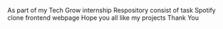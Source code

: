As part of my Tech Grow internship 
Respository consist of  task
Spotify clone frontend webpage
   Hope you all like my projects
   Thank You
